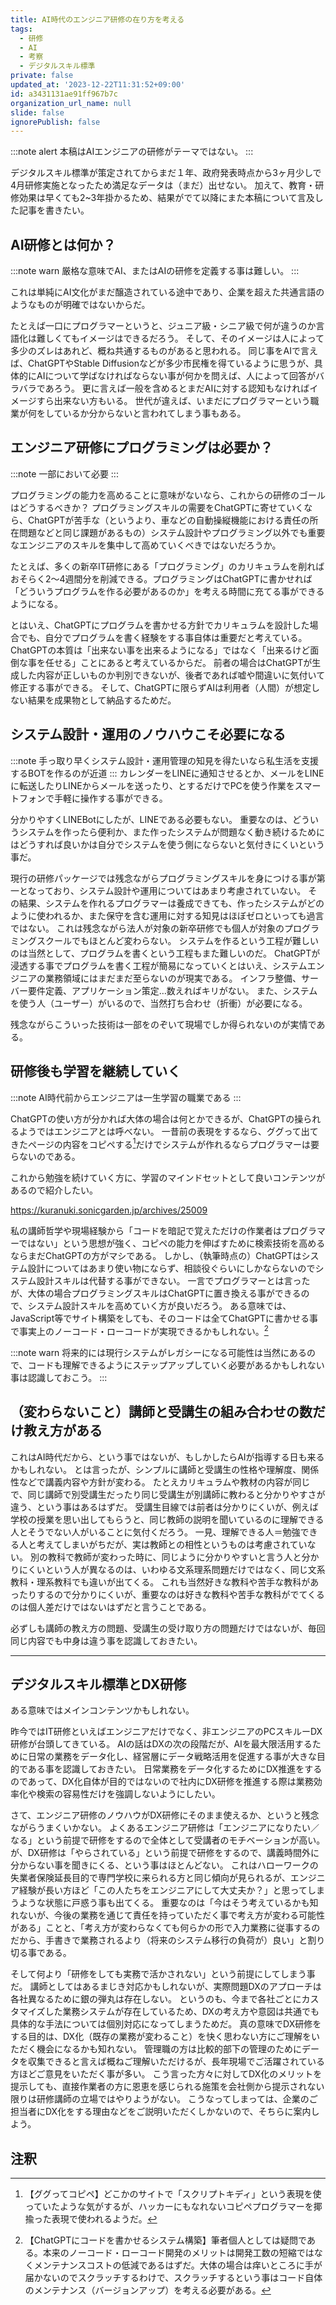 ```yaml
---
title: AI時代のエンジニア研修の在り方を考える
tags:
  - 研修
  - AI
  - 考察
  - デジタルスキル標準
private: false
updated_at: '2023-12-22T11:31:52+09:00'
id: a3431131ae91ff967b7c
organization_url_name: null
slide: false
ignorePublish: false
---
```

:::note alert
本稿はAIエンジニアの研修がテーマではない。
:::

デジタルスキル標準が策定されてからまだ１年、政府発表時点から3ヶ月少しで4月研修実施となったため満足なデータは（まだ）出せない。
加えて、教育・研修効果は早くても2~3年掛かるため、結果がでて以降にまた本稿について言及した記事を書きたい。

## AI研修とは何か？
:::note warn
厳格な意味でAI、またはAIの研修を定義する事は難しい。
:::

これは単純にAI文化がまだ醸造されている途中であり、企業を超えた共通言語のようなものが明確ではないからだ。

たとえば一口にプログラマーというと、ジュニア級・シニア級で何が違うのか言語化は難しくてもイメージはできるだろう。
そして、そのイメージは人によって多少のズレはあれど、概ね共通するものがあると思われる。
同じ事をAIで言えば、ChatGPTやStable Diffusionなどが多少市民権を得ているように思うが、具体的にAIについて学ばなければならない事が何かを問えば、人によって回答がバラバラであろう。
更に言えば一般を含めるとまだAIに対する認知もなければイメージすら出来ない方もいる。
世代が違えば、いまだにプログラマーという職業が何をしているか分からないと言われてしまう事もある。

## エンジニア研修にプログラミングは必要か？
:::note
一部において必要
:::

プログラミングの能力を高めることに意味がないなら、これからの研修のゴールはどうするべきか？
プログラミングスキルの需要をChatGPTに寄せていくなら、ChatGPTが苦手な（というより、車などの自動操縦機能における責任の所在問題などと同じ課題があるもの）システム設計やプログラミング以外でも重要なエンジニアのスキルを集中して高めていくべきではないだろうか。

たとえば、多くの新卒IT研修にある「プログラミング」のカリキュラムを削ればおそらく2〜4週間分を削減できる。プログラミングはChatGPTに書かせれば「どういうプログラムを作る必要があるのか」を考える時間に充てる事ができるようになる。

とはいえ、ChatGPTにプログラムを書かせる方針でカリキュラムを設計した場合でも、自分でプログラムを書く経験をする事自体は重要だと考えている。
ChatGPTの本質は「出来ない事を出来るようになる」ではなく「出来るけど面倒な事を任せる」ことにあると考えているからだ。
前者の場合はChatGPTが生成した内容が正しいものか判別できないが、後者であれば嘘や間違いに気付いて修正する事ができる。
そして、ChatGPTに限らずAIは利用者（人間）が想定しない結果を成果物として納品するためだ。

## システム設計・運用のノウハウこそ必要になる
:::note
手っ取り早くシステム設計・運用管理の知見を得たいなら私生活を支援するBOTを作るのが近道
:::
カレンダーをLINEに通知させるとか、メールをLINEに転送したりLINEからメールを送ったり、とするだけでPCを使う作業をスマートフォンで手軽に操作する事ができる。

分かりやすくLINEBotにしたが、LINEである必要もない。
重要なのは、どういうシステムを作ったら便利か、また作ったシステムが問題なく動き続けるためにはどうすれば良いかは自分でシステムを使う側にならないと気付きにくいという事だ。

現行の研修パッケージでは残念ながらプログラミングスキルを身につける事が第一となっており、システム設計や運用についてはあまり考慮されていない。
その結果、システムを作れるプログラマーは養成できても、作ったシステムがどのように使われるか、また保守を含む運用に対する知見はほぼゼロといっても過言ではない。
これは残念ながら法人が対象の新卒研修でも個人が対象のプログラミングスクールでもほとんど変わらない。
システムを作るという工程が難しいのは当然として、プログラムを書くという工程もまた難しいのだ。
ChatGPTが浸透する事でプログラムを書く工程が簡易になっていくとはいえ、システムエンジニアの業務領域にはまだまだ至らないのが現実である。
インフラ整備、サーバー要件定義、アプリケーション策定…数えればキリがない。
また、システムを使う人（ユーザー）がいるので、当然打ち合わせ（折衝）が必要になる。

残念ながらこういった技術は一部をのぞいて現場でしか得られないのが実情である。

## 研修後も学習を継続していく
:::note
AI時代前からエンジニアは一生学習の職業である
:::

ChatGPTの使い方が分かれば大体の場合は何とかできるが、ChatGPTの操られるようではエンジニアとは呼べない。
一昔前の表現をするなら、ググって出てきたページの内容をコピペする[^1]だけでシステムが作れるならプログラマーは要らないのである。

[^1]: 【ググってコピペ】どこかのサイトで「スクリプトキディ」という表現を使っていたような気がするが、ハッカーにもなれないコピペプログラマーを揶揄った表現で使われるようだ。

これから勉強を続けていく方に、学習のマインドセットとして良いコンテンツがあるので紹介したい。

https://kuranuki.sonicgarden.jp/archives/25009

私の講師哲学や現場経験から「コードを暗記で覚えただけの作業者はプログラマーではない」という思想が強く、コピペの能力を伸ばすために検索技術を高めるならまだChatGPTの方がマシである。
しかし、（執筆時点の）ChatGPTはシステム設計についてはあまり使い物にならず、相談役ぐらいにしかならないのでシステム設計スキルは代替する事ができない。
一言でプログラマーとは言ったが、大体の場合プログラミングスキルはChatGPTに置き換える事ができるので、システム設計スキルを高めていく方が良いだろう。
ある意味では、JavaScript等でサイト構築をしても、そのコードは全てChatGPTに書かせる事で事実上のノーコード・ローコードが実現できるかもしれない。[^2]

[^2]: 【ChatGPTにコードを書かせるシステム構築】筆者個人としては疑問である。本来のノーコード・ローコード開発のメリットは開発工数の短縮ではなくメンテナンスコストの低減であるはずだ。大体の場合は痒いところに手が届かないのでスクラッチするわけで、スクラッチするという事はコード自体のメンテナンス（バージョンアップ）を考える必要がある。

:::note warn
将来的には現行システムがレガシーになる可能性は当然にあるので、コードも理解できるようにステップアップしていく必要があるかもしれない事は認識しておこう。
:::

## （変わらないこと）講師と受講生の組み合わせの数だけ教え方がある
これはAI時代だから、という事ではないが、もしかしたらAIが指導する日も来るかもしれない。
とは言ったが、シンプルに講師と受講生の性格や理解度、関係性などで講義内容や方針が変わる。
たとえカリキュラムや教材の内容が同じで、同じ講師で別受講生だったり同じ受講生が別講師に教わると分かりやすさが違う、という事はあるはずだ。
受講生目線では前者は分かりにくいが、例えば学校の授業を思い出してもらうと、同じ教師の説明を聞いているのに理解できる人とそうでない人がいることに気付くだろう。
一見、理解できる人＝勉強できる人と考えてしまいがちだが、実は教師との相性というものは考慮されていない。
別の教科で教師が変わった時に、同じように分かりやすいと言う人と分かりにくいという人が異なるのは、いわゆる文系理系問題だけではなく、同じ文系教科・理系教科でも違いが出てくる。
これも当然好きな教科や苦手な教科があったりするので分かりにくいが、重要なのは好きな教科や苦手な教科がでてくるのは個人差だけではないはずだと言うことである。

必ずしも講師の教え方の問題、受講生の受け取り方の問題だけではないが、毎回同じ内容でも中身は違う事を認識しておきたい。

---

## デジタルスキル標準とDX研修
ある意味ではメインコンテンツかもしれない。

昨今ではIT研修といえばエンジニアだけでなく、非エンジニアのPCスキルーDX研修が台頭してきている。
AIの話はDXの次の段階だが、AIを最大限活用するために日常の業務をデータ化し、経営層にデータ戦略活用を促進する事が大きな目的である事を認識しておきたい。
日常業務をデータ化するためにDX推進をするのであって、DX化自体が目的ではないので社内にDX研修を推進する際は業務効率化や検索の容易性だけを強調しないようにしたい。

さて、エンジニア研修のノウハウがDX研修にそのまま使えるか、というと残念ながらうまくいかない。
よくあるエンジニア研修は「エンジニアになりたい／なる」という前提で研修をするので全体として受講者のモチベーションが高い。
が、DX研修は「やらされている」という前提で研修をするので、講義時間外に分からない事を聞きにくる、という事はほとんどない。
これはハローワークの失業者保険延長目的で専門学校に来られる方と同じ傾向が見られるが、エンジニア経験が長い方ほど「この人たちをエンジニアにして大丈夫か？」と思ってしまうような状態に戸惑う事も出てくる。
重要なのは「今はそう考えているかも知れないが、今後の業務を通じて責任を持っていただく事で考え方が変わる可能性がある」ことと、「考え方が変わらなくても何らかの形で入力業務に従事するのだから、手書きで業務されるより（将来のシステム移行の負荷が）良い」と割り切る事である。

そして何より「研修をしても実務で活かされない」という前提にしてしまう事だ。
講師としてはあるまじき対応かもしれないが、実際問題DXのアプローチは各社異なるために銀の弾丸は存在しない。
というのも、今まで各社ごとにカスタマイズした業務システムが存在しているため、DXの考え方や意図は共通でも具体的な手法については個別対応になってしまうためだ。
真の意味でDX研修をする目的は、DX化（既存の業務が変わること）を快く思わない方にご理解をいただく機会になるかも知れない。
管理職の方は比較的部下の管理のためにデータを収集できると言えば概ねご理解いただけるが、長年現場でご活躍されている方ほどご意見をいただく事が多い。
こう言った方々に対してDX化のメリットを提示しても、直接作業者の方に恩恵を感じられる施策を会社側から提示されない限りは研修講師の立場ではやりようがない。
こうなってしまっては、企業のご担当者にDX化をする理由などをご説明いただくしかないので、そちらに案内しよう。

## 注釈
